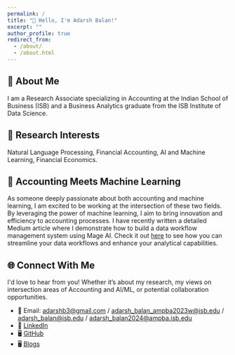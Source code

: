 ```yaml
---
permalink: /
title: "👋 Hello, I'm Adarsh Balan!"
excerpt: ""
author_profile: true
redirect_from: 
  - /about/
  - /about.html
---
```


## 🚀 About Me
I am a Research Associate specializing in Accounting at the Indian School of Business (ISB) and a Business Analytics graduate from the ISB Institute of Data Science.

## 🔬 Research Interests
Natural Language Processing, Financial Accounting, AI and Machine Learning, Financial Economics.

## 🤖 Accounting Meets Machine Learning
As someone deeply passionate about both accounting and machine learning, I am excited to be working at the intersection of these two fields. By leveraging the power of machine learning, I aim to bring innovation and efficiency to accounting processes. I have recently written a detailed Medium article where I demonstrate how to build a data workflow management system using Mage AI. Check it out [here](https://medium.com/towardsdev/streamline-your-data-workflow-configure-mage-ai-with-postgres-to-build-your-first-data-pipeline-6f8fbe7915a1) to see how you can streamline your data workflows and enhance your analytical capabilities.

## 🌐 Connect With Me
I'd love to hear from you! Whether it’s about my research, my views on intersection areas of Accounting and AI/ML, or potential collaboration opportunities.

* 📧 Email: adarshb3@gmail.com / adarsh_balan_ampba2023w@isb.edu / adarsh_balan@isb.edu / adarsh_balan2024@ampba.isb.edu
* 👔 [LinkedIn](https://www.linkedin.com/in/adarshb3/)
* 🖥️ [GitHub](https://github.com/adarshb3)
* 🖥️ [Blogs](https://www.analyticsvidhya.com/blog/author/adarsh2039075/)
